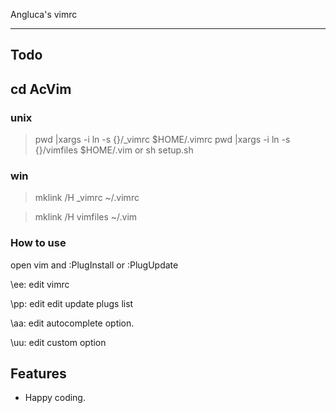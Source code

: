 Angluca's vimrc

---

## Todo
>
## cd AcVim
### unix
> pwd |xargs -i ln -s {}/_vimrc $HOME/.vimrc
> pwd |xargs -i ln -s {}/vimfiles $HOME/.vim
or
> sh setup.sh
### win
> mklink /H \_vimrc ~/.vimrc

> mklink /H vimfiles ~/.vim
### How to use
open vim and :PlugInstall or :PlugUpdate

\ee: edit vimrc

\pp: edit edit update plugs list

\aa: edit autocomplete option.

\uu: edit custom option

## Features
- Happy coding.

